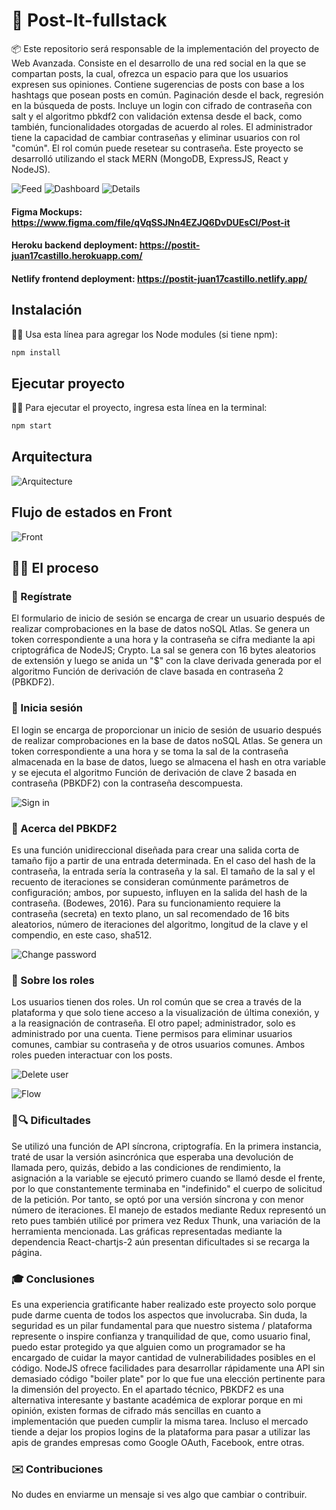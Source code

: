 # 📣 Post-It-fullstack


📦 Este repositorio será responsable de la implementación del proyecto de Web Avanzada. Consiste en el desarrollo de una red social en la que se compartan posts, la cual, ofrezca un espacio para que los usuarios expresen sus opiniones. Contiene sugerencias de posts con base a los hashtags que posean posts en común. Paginación desde el back, regresión en la búsqueda de posts. Incluye un login con cifrado de contraseña con salt y el algoritmo pbkdf2 con validación extensa desde el back, como también, funcionalidades otorgadas de acuerdo al roles. El administrador tiene la capacidad de cambiar contraseñas y eliminar usuarios con rol "común". El rol común puede resetear su contraseña. Este proyecto se desarrolló utilizando el stack MERN (MongoDB, ExpressJS, React y NodeJS).


![Feed](https://github.com/juan17castillo/post-it-fullstack/blob/master/pictures/feed.png)
![Dashboard](https://github.com/juan17castillo/post-it-fullstack/blob/master/pictures/Post-it.png)
![Details](https://github.com/juan17castillo/post-it-fullstack/blob/master/pictures/post-details.png)

#### Figma Mockups: https://www.figma.com/file/qVqSSJNn4EZJQ6DvDUEsCl/Post-it
#### Heroku backend deployment: https://postit-juan17castillo.herokuapp.com/
#### Netlify frontend deployment: https://postit-juan17castillo.netlify.app/

## Instalación

👨‍🔧 Usa esta línea para agregar los Node modules (si tiene npm):

```bash
npm install
```

## Ejecutar proyecto


👨‍💻 Para ejecutar el proyecto, ingresa esta línea en la terminal:

```bash
npm start
```

## Arquitectura

![Arquitecture](https://github.com/juan17castillo/post-it-fullstack/blob/master/pictures/arquitecture.png)

## Flujo de estados en Front

![Front](https://github.com/juan17castillo/post-it-fullstack/blob/master/pictures/flux-front.png)

## 👨‍🔬 El proceso

### 📝 Regístrate

El formulario de inicio de sesión se encarga de crear un usuario después de realizar comprobaciones en la base de datos noSQL Atlas. Se genera un token correspondiente a una hora y la contraseña se cifra mediante la api criptográfica de NodeJS; Crypto. La sal se genera con 16 bytes aleatorios de extensión y luego se anida un "$" con la clave derivada generada por el algoritmo Función de derivación de clave basada en contraseña 2 (PBKDF2).

### 🔑 Inicia sesión
El login se encarga de proporcionar un inicio de sesión de usuario después de realizar comprobaciones en la base de datos noSQL Atlas. Se genera un token correspondiente a una hora y se toma la sal de la contraseña almacenada en la base de datos, luego se almacena el hash en otra variable y se ejecuta el algoritmo Función de derivación de clave 2 basada en contraseña (PBKDF2) con la contraseña descompuesta.

![Sign in](https://github.com/juan17castillo/post-it-fullstack/blob/master/pictures/login.png)

### 🧪 Acerca del PBKDF2
Es una función unidireccional diseñada para crear una salida corta de tamaño fijo a partir de una entrada determinada. En el caso del hash de la contraseña, la entrada sería la contraseña y la sal. El tamaño de la sal y el recuento de iteraciones se consideran comúnmente parámetros de configuración; ambos, por supuesto, influyen en la salida del hash de la contraseña. (Bodewes, 2016). Para su funcionamiento requiere la contraseña (secreta) en texto plano, un sal recomendado de 16 bits aleatorios, número de iteraciones del algoritmo, longitud de la clave y el compendio, en este caso, sha512.

![Change password](https://github.com/juan17castillo/post-it-fullstack/blob/master/pictures/change-password.png)

### 🚧 Sobre los roles
Los usuarios tienen dos roles. Un rol común que se crea a través de la plataforma y que solo tiene acceso a la visualización de última conexión, y a la reasignación de contraseña. El otro papel; administrador, solo es administrado por una cuenta. Tiene permisos para eliminar usuarios comunes, cambiar su contraseña y de otros usuarios comunes. Ambos roles pueden interactuar con los posts.

![Delete user](https://github.com/juan17castillo/post-it-fullstack/blob/master/pictures/delete.png)

![Flow](https://github.com/juan17castillo/post-it-fullstack/blob/master/pictures/flow.png)

### 🐛🔍️ Dificultades
Se utilizó una función de API síncrona, criptografía. En la primera instancia, traté de usar la versión asincrónica que esperaba una devolución de llamada pero, quizás, debido a las condiciones de rendimiento, la asignación a la variable se ejecutó primero cuando se llamó desde el frente, por lo que constantemente terminaba en "indefinido" el cuerpo de solicitud de la petición. Por tanto, se optó por una versión síncrona y con menor número de iteraciones. El manejo de estados mediante Redux representó un reto pues también utilicé por primera vez Redux Thunk, una variación de la herramienta mencionada. Las gráficas representadas mediante la dependencia React-chartjs-2 aún presentan dificultades si se recarga la página.

### 🎓 Conclusiones
Es una experiencia gratificante haber realizado este proyecto solo porque pude darme cuenta de todos los aspectos que involucraba. Sin duda, la seguridad es un pilar fundamental para que nuestro sistema / plataforma represente o inspire confianza y tranquilidad de que, como usuario final, puedo estar protegido ya que alguien como un programador se ha encargado de cuidar la mayor cantidad de vulnerabilidades posibles en el código. NodeJS ofrece facilidades para desarrollar rápidamente una API sin demasiado código "boiler plate" por lo que fue una elección pertinente para la dimensión del proyecto. En el apartado técnico, PBKDF2 es una alternativa interesante y bastante académica de explorar porque en mi opinión, existen formas de cifrado más sencillas en cuanto a implementación que pueden cumplir la misma tarea. Incluso el mercado tiende a dejar los propios logins de la plataforma para pasar a utilizar las apis de grandes empresas como Google OAuth, Facebook, entre otras.

### ✉️ Contribuciones
No dudes en enviarme un mensaje si ves algo que cambiar o contribuir.
